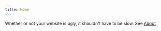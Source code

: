 ```yaml
---
title: Home
---
```


Whether or not your website is ugly, it shouldn't have to be slow. See [About](#!/about)
